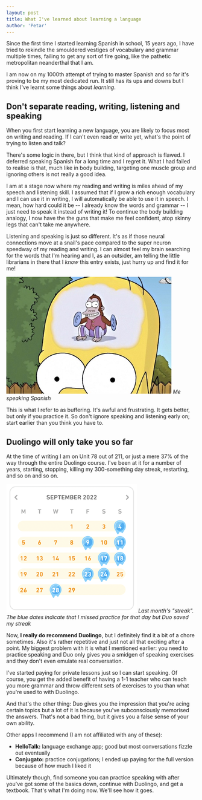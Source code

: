 ```yaml
---
layout: post
title: What I've learned about learning a language
author: 'Petar'
---
```


Since the first time I started learning Spanish in school, 15 years ago, I have tried to rekindle the smouldered vestiges of vocabulary and grammar multiple times, failing to get any sort of fire going, like the pathetic metropolitan neanderthal that I am.

I am now on my 1000th attempt of trying to master Spanish and so far it's proving to be my most dedicated run. It still has its ups and downs but I think I've learnt some things about *learning*.

## Don't separate reading, writing, listening and speaking

When you first start learning a new language, you are likely to focus most on writing and reading. If I can't even read or write yet, what's the point of trying to listen and talk?

There's some logic in there, but I think that kind of approach is flawed. I deferred speaking Spanish for a long time and I regret it. What I had failed to realise is that, much like in body building, targeting one muscle group and ignoring others is not really a good idea. 

I am at a stage now where my reading and writing is miles ahead of my speech and listening skill. I assumed that if I grow a rich enough vocabulary and I can use it in writing, I will automatically be able to use it in speech. I mean, how hard could it be -- I already know the words and grammar -- I just need to speak it instead of writing it! To continue the body building analogy, I now have the the guns that make me feel confident, atop skinny legs that can't take me anywhere.

Listening and speaking is just so different. It's as if those neural connections move at a snail's pace compared to the super neuron speedway of my reading and writing. I can almost feel my brain searching for the words that I'm hearing and I, as an outsider, am telling the little librarians in there that I *know* this entry exists, just hurry up and find it for me!

<img src="/assets/images/spanish/homer.jpeg"/> *Me speaking Spanish*

This is what I refer to as buffering. It's awful and frustrating. It gets better, but only if you practice it. So don't ignore speaking and listening early on; start earlier than you think you have to.

## Duolingo will only take you so far

At the time of writing I am on Unit 78 out of 211, or just a mere 37% of the way through the entire Duolingo course. I've been at it for a number of years, starting, stopping, killing my 300-something day streak, restarting, and so on and so on. 

<img src="/assets/images/spanish/duolingo-streak.png"/> *Last month's "streak". The blue dates indicate that I missed practice for that day but Duo saved my streak*

Now, **I really do recommend Duolingo**, but I definitely find it a bit of a chore sometimes. Also it's rather repetitive and just not all that exciting after a point. My biggest problem with it is what I mentioned earlier: you need to practice speaking and Duo only gives you a smidgen of speaking exercises and they don't even emulate real conversation. 

I've started paying for private lessons just so I can start speaking. Of course, you get the added benefit of having a 1-1 teacher who can teach you more grammar and throw different sets of exercises to you than what you're used to with Duolingo.

And that's the other thing: Duo gives you the impression that you're acing certain topics but a lot of it is because you've subconsciously memorised the answers. That's not a bad thing, but it gives you a false sense of your own ability.

Other apps I recommend (I am not affiliated with any of these):

* **HelloTalk:** language exchange app; good but most conversations fizzle out eventually
* **Conjugato:** practice conjugations; I ended up paying for the full version because of how much I liked it

Ultimately though, find someone you can practice speaking with after you've got some of the basics down, continue with Duolingo, and get a textbook. That's what I'm doing now. We'll see how it goes.
